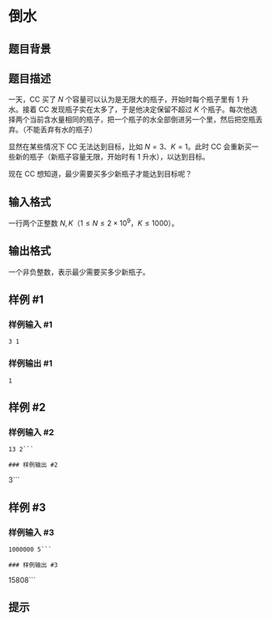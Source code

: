 # 倒水

## 题目背景



## 题目描述

一天，CC 买了 $N$ 个容量可以认为是无限大的瓶子，开始时每个瓶子里有 $1$ 升水。接着 CC 发现瓶子实在太多了，于是他决定保留不超过 $K$ 个瓶子。每次他选择两个当前含水量相同的瓶子，把一个瓶子的水全部倒进另一个里，然后把空瓶丢弃。（不能丢弃有水的瓶子）

显然在某些情况下 CC 无法达到目标，比如 $N = 3$、$K = 1$。此时 CC 会重新买一些新的瓶子（新瓶子容量无限，开始时有 $1$ 升水），以达到目标。

现在 CC 想知道，最少需要买多少新瓶子才能达到目标呢？


## 输入格式

一行两个正整数 $N, K$（$1 \le N \le 2 \times 10^9$，$K \le 1000$）。

## 输出格式

一个非负整数，表示最少需要买多少新瓶子。


## 样例 #1

### 样例输入 #1
```
3 1
```

### 样例输出 #1

```
1
```

## 样例 #2

### 样例输入 #2
```
13 2```

### 样例输出 #2

```
3```

## 样例 #3

### 样例输入 #3
```
1000000 5```

### 样例输出 #3

```
15808```

## 提示


